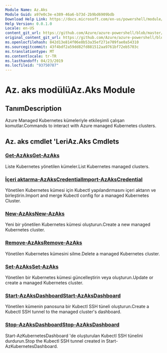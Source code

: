 ```yaml
---
Module Name: Az.Aks
Module Guid: a97e0c3e-e389-46a6-b73d-2b9bd6909bdb
Download Help Link: https://docs.microsoft.com/en-us/powershell/module/az.aks
Help Version: 0.0.1.0
Locale: en-US
content_git_url: https://github.com/Azure/azure-powershell/blob/master/src/Aks/Aks/help/Az.Aks.md
original_content_git_url: https://github.com/Azure/azure-powershell/blob/master/src/Aks/Aks/help/Az.Aks.md
ms.openlocfilehash: 842d13e814f06e8b53a35ef271e709fae0a54310
ms.sourcegitcommit: 43f4bdf2a59dd82fd881512aa9761bf72eb5703c
ms.translationtype: MT
ms.contentlocale: tr-TR
ms.lasthandoff: 04/23/2019
ms.locfileid: "93750787"
---
```

# <span data-ttu-id="5b829-101">Az. aks modülü</span><span class="sxs-lookup"><span data-stu-id="5b829-101">Az.Aks Module</span></span>
## <span data-ttu-id="5b829-102">Tanım</span><span class="sxs-lookup"><span data-stu-id="5b829-102">Description</span></span>
<span data-ttu-id="5b829-103">Azure Managed Kubernetes kümeleriyle etkileşimli çalışan komutlar.</span><span class="sxs-lookup"><span data-stu-id="5b829-103">Commands to interact with Azure managed Kubernetes clusters.</span></span>

## <span data-ttu-id="5b829-104">Az. aks cmdlet 'Leri</span><span class="sxs-lookup"><span data-stu-id="5b829-104">Az.Aks Cmdlets</span></span>
### [<span data-ttu-id="5b829-105">Get-AzAks</span><span class="sxs-lookup"><span data-stu-id="5b829-105">Get-AzAks</span></span>](Get-AzAks.md)
<span data-ttu-id="5b829-106">Liste Kubernetes yönetilen kümeler.</span><span class="sxs-lookup"><span data-stu-id="5b829-106">List Kubernetes managed clusters.</span></span>

### [<span data-ttu-id="5b829-107">İçeri aktarma-AzAksCredential</span><span class="sxs-lookup"><span data-stu-id="5b829-107">Import-AzAksCredential</span></span>](Import-AzAksCredential.md)
<span data-ttu-id="5b829-108">Yönetilen Kubernetes kümesi için Kubectl yapılandırmasını içeri aktarın ve birleştirin.</span><span class="sxs-lookup"><span data-stu-id="5b829-108">Import and merge Kubectl config for a managed Kubernetes Cluster.</span></span>

### [<span data-ttu-id="5b829-109">New-AzAks</span><span class="sxs-lookup"><span data-stu-id="5b829-109">New-AzAks</span></span>](New-AzAks.md)
<span data-ttu-id="5b829-110">Yeni bir yönetilen Kubernetes kümesi oluşturun.</span><span class="sxs-lookup"><span data-stu-id="5b829-110">Create a new managed Kubernetes cluster.</span></span>

### [<span data-ttu-id="5b829-111">Remove-AzAks</span><span class="sxs-lookup"><span data-stu-id="5b829-111">Remove-AzAks</span></span>](Remove-AzAks.md)
<span data-ttu-id="5b829-112">Yönetilen Kubernetes kümesini silme.</span><span class="sxs-lookup"><span data-stu-id="5b829-112">Delete a managed Kubernetes cluster.</span></span>

### [<span data-ttu-id="5b829-113">Set-AzAks</span><span class="sxs-lookup"><span data-stu-id="5b829-113">Set-AzAks</span></span>](Set-AzAks.md)
<span data-ttu-id="5b829-114">Yönetilen bir Kubernetes kümesi güncelleştirin veya oluşturun.</span><span class="sxs-lookup"><span data-stu-id="5b829-114">Update or create a managed Kubernetes cluster.</span></span>

### [<span data-ttu-id="5b829-115">Start-AzAksDashboard</span><span class="sxs-lookup"><span data-stu-id="5b829-115">Start-AzAksDashboard</span></span>](Start-AzAksDashboard.md)
<span data-ttu-id="5b829-116">Yönetilen kümenin panosuna bir Kubectl SSH tüneli oluşturun.</span><span class="sxs-lookup"><span data-stu-id="5b829-116">Create a Kubectl SSH tunnel to the managed cluster's dashboard.</span></span>

### [<span data-ttu-id="5b829-117">Stop-AzAksDashboard</span><span class="sxs-lookup"><span data-stu-id="5b829-117">Stop-AzAksDashboard</span></span>](Stop-AzAksDashboard.md)
<span data-ttu-id="5b829-118">Start-AzKubernetesDashboard 'de oluşturulan Kubectl SSH tünelini durdurun.</span><span class="sxs-lookup"><span data-stu-id="5b829-118">Stop the Kubectl SSH tunnel created in Start-AzKubernetesDashboard.</span></span>

